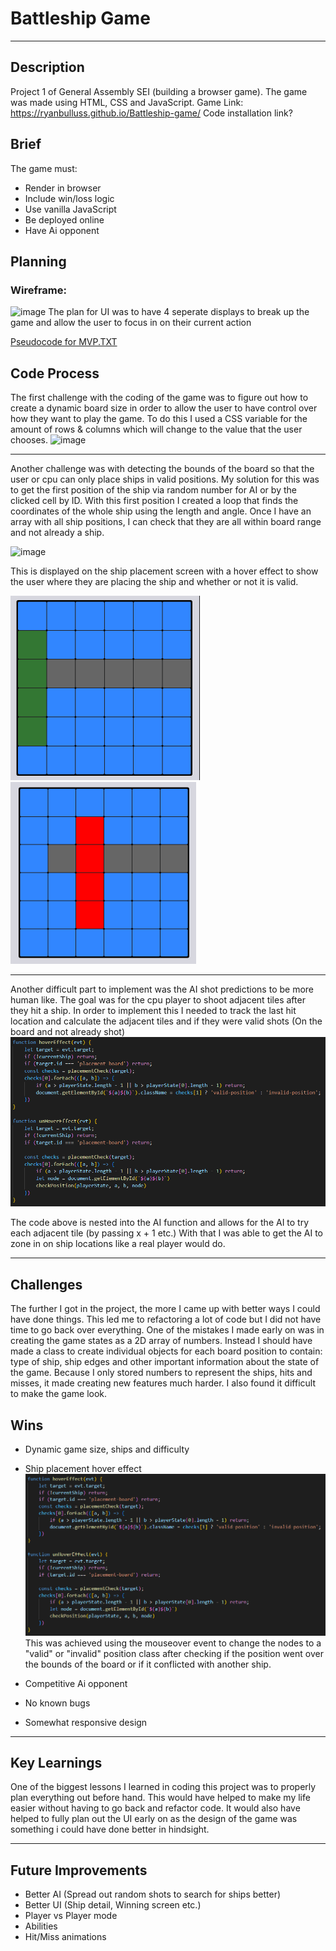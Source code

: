 # Battleship Game
---

## Description
Project 1 of General Assembly SEI (building a browser game). The game was made using HTML, CSS and JavaScript.
Game Link: https://ryanbulluss.github.io/Battleship-game/
Code installation link?

## Brief
The game must:
- Render in browser
- Include win/loss logic
- Use vanilla JavaScript
- Be deployed online
- Have Ai opponent

## Planning
### Wireframe:
![image](https://github.com/RyanBulluss/Battleship-game/assets/117209600/0ad0c201-fc19-46a7-b863-762e07844b2b)
The plan for UI was to have 4 seperate displays to break up the game and allow the user to focus in on their current action

[Pseudocode for MVP.TXT](https://github.com/RyanBulluss/Battleship-game/files/11904538/Psudocode.for.MVP.TXT)

## Code Process
The first challenge with the coding of the game was to figure out how to create a dynamic board size in order to allow the user to have control over how they want to play the game.
To do this I used a CSS variable for the amount of rows & columns which will change to the value that the user chooses. 
![image](https://github.com/RyanBulluss/Battleship-game/assets/117209600/641c3e90-af98-478e-b0af-9b087f974444)

---

Another challenge was with detecting the bounds of the board so that the user or cpu can only place ships in valid positions. My solution for this was to get the first position of the ship via random number for AI or by the clicked cell by ID. With this first position I created a loop that finds the coordinates of the whole ship using the length and angle. Once I have an array with all ship positions, I can check that they are all within board range and not already a ship.

![image](https://github.com/RyanBulluss/Battleship-game/assets/117209600/dc0e9277-cf38-4044-b858-3691fb1fe5e9) 

This is displayed  on the ship placement screen with a hover effect to show the user where they are placing the ship and whether or not it is valid.

![Alt text](./images/image-3.png)
![Alt text](./images/image-4.png)

---

Another difficult part to implement was the AI shot predictions to be more human like. The goal was for the cpu player to shoot adjacent tiles after they hit a ship. In order to implement this I needed to track the last hit location and calculate the adjacent tiles and if they were valid shots (On the board and not already shot)
![Alt text](./images/image.png)

The code above is nested into the AI function and allows for the AI to try each adjacent tile (by passing x + 1 etc.) 
With that I was able to get the AI to zone in on ship locations like a real player would do.

--- 

## Challenges 
The further I got in the project, the more I came up with better ways I could have done things. This led me to refactoring a lot of code but I did not have time to go back over everything. One of the mistakes I made early on was in creating the game states as a 2D array of numbers. Instead I should have made a class to create individual objects for each board position to contain: type of ship, ship edges and other important information about the state of the game. Because I only stored numbers to represent the ships, hits and misses, it made creating new features much harder. I also found it difficult to make the game look.

## Wins
- Dynamic game size, ships and difficulty
- Ship placement hover effect
![Alt text](images/image.png)
This was achieved using the mouseover event to change the nodes to a "valid" or "invalid" position class after checking if the position went over the bounds of the board or if it conflicted with another ship.

- Competitive Ai opponent
- No known bugs
- Somewhat responsive design

---

## Key Learnings
One of the biggest lessons I learned in coding this project was to properly plan everything out before hand. This would have helped to make my life easier without having to go back and refactor code. It would also have helped to fully plan out the UI early on as the design of the game was something i could have done better in hindsight.

---

## Future Improvements
- Better AI (Spread out random shots to search for ships better)
- Better UI (Ship detail, Winning screen etc.)
- Player vs Player mode
- Abilities
- Hit/Miss animations